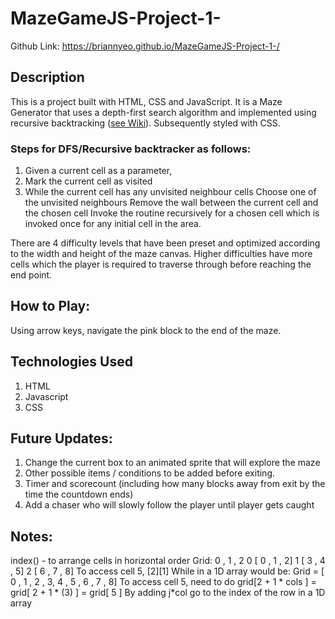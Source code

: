 # MazeGameJS-Project-1-

Github Link: https://briannyeo.github.io/MazeGameJS-Project-1-/
## Description
This is a project built with HTML, CSS and JavaScript. It is a Maze Generator that uses a depth-first search algorithm and implemented using recursive backtracking ([see Wiki](https://en.wikipedia.org/wiki/Maze_generation_algorithm)). Subsequently styled with CSS.



### Steps for DFS/Recursive backtracker as follows: 
1. Given a current cell as a parameter,
2. Mark the current cell as visited
3. While the current cell has any unvisited neighbour cells
        Choose one of the unvisited neighbours
        Remove the wall between the current cell and the chosen cell
        Invoke the routine recursively for a chosen cell
        which is invoked once for any initial cell in the area.

There are 4 difficulty levels that have been preset and optimized according to the width and height of the maze canvas. Higher difficulties have more cells which the player is required to traverse through before reaching the end point. 



## How to Play: 
Using arrow keys, navigate the pink block to the end of the maze. 



## Technologies Used
1. HTML
2. Javascript
3. CSS



## Future Updates:

1. Change the current box to an animated sprite that will explore the maze
2. Other possible items / conditions to be added before exiting. 
3. Timer and scorecount (including how many blocks away from exit by the time the countdown ends)
4. Add a chaser who will slowly follow the player until player gets caught




## Notes: 

index() - to arrange cells in horizontal order
Grid:
    0 , 1 , 2
0 [ 0 , 1 , 2]
1 [ 3 , 4 , 5]
2 [ 6 , 7 , 8]
To access cell 5, [2][1]
While in a 1D array would be:
Grid = [ 0 , 1 , 2 , 3, 4 , 5 , 6 , 7 , 8]
To access cell 5, need to do grid[2 + 1 * cols ] = grid[ 2 + 1 * (3) ] = grid[ 5 ]
By adding j*col go to the index of the row in a 1D array
